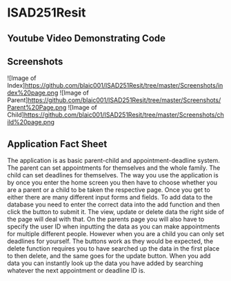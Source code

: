 # ISAD251Resit


Youtube Video Demonstrating Code
-

Screenshots
-
![Image of Index]https://github.com/blaic001/ISAD251Resit/tree/master/Screenshots/index%20page.png
![Image of Parent]https://github.com/blaic001/ISAD251Resit/tree/master/Screenshots/Parent%20Page.png
![Image of Child]https://github.com/blaic001/ISAD251Resit/tree/master/Screenshots/child%20page.png


Application Fact Sheet
-
The application is as basic parent-child and appointment-deadline system. The parent can set appointments for themselves and the whole family. The child can set deadlines for themselves. The way you use the application is by once you enter the home screen you then have to choose whether you are a parent or a child to be taken the respective page. Once you get to either there are many different input forms and fields. To add data to the database you need to enter the correct data into the add function and then click the button to submit it. The view, update or delete data the right side of the page will deal with that. On the parents page you will also have to specify the user ID when inputting the data as you can make appointments for multiple different people. However when you are a child you can only set deadlines for yourself. The buttons work as they would be expected, the delete function requires you to have searched up the data in the first place to then delete, and the same goes for the update button. When you add data you can instantly look up the data you have added by searching whatever the next appointment or deadline ID is.
